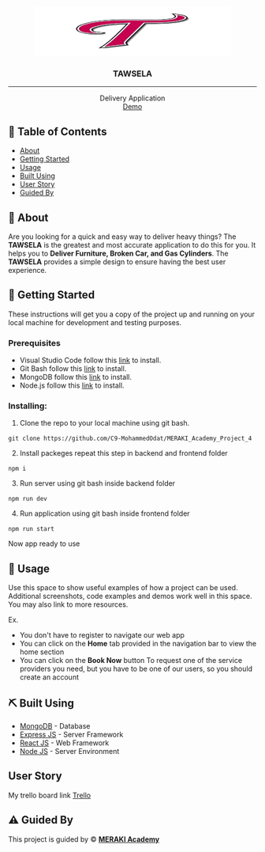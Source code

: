<p align="center">
<a href="https://www.meraki-academy.org" target="_blank" rel="noopener noreferrer">
 <img width="400px" height="100px" src="./frontend/public/logo3.png">
 </a>
</p>

<h3 align="center">TAWSELA
</h3>

---

<p align="center"> Delivery Application 
    <br> 
<a href=''>Demo</a>
    <br> 
</p>

## 📝 Table of Contents

- [About](#about)
- [Getting Started](#getting_started)
- [Usage](#usage)
- [Built Using](#built_using)
- [User Story](#user_story)
- [Guided By](#guided_by)

## 🧐 About <a name = "about"></a>
 Are you looking for a quick and easy way to deliver heavy things? 
 The **TAWSELA** is the greatest and most accurate application to do this for you. It helps you to **Deliver Furniture, Broken Car, and Gas Cylinders**. The **TAWSELA** provides a simple design to ensure having the best user experience.

## 🏁 Getting Started <a name = "getting_started"></a>

These instructions will get you a copy of the project up and running on your local machine for development and testing purposes.

### Prerequisites

- Visual Studio Code follow this <a href='https://code.visualstudio.com/'>link</a> to install.
- Git Bash follow this <a href='https://git-scm.com/download/win'>link</a> to install.
- MongoDB follow this <a href='https://www.mongodb.com/try/download/community'>link</a> to install.
- Node.js follow this <a href='https://nodejs.org/en/download'>link</a> to install.

### Installing:

1. Clone the repo to your local machine using git bash.

```
git clone https://github.com/C9-MohammedOdat/MERAKI_Academy_Project_4
```

2. Install packeges repeat this step in backend and frontend folder

```
npm i
```

3. Run server using git bash inside backend folder

```
npm run dev
```

4. Run application using git bash inside frontend folder

```
npm run start
```

Now app ready to use

## 🎈 Usage <a name="usage"></a>

Use this space to show useful examples of how a project can be used. Additional screenshots, code examples and demos work well in this space. You may also link to more resources.

Ex.

- You don't have to register to navigate our web app
- You can click on the **Home** tab provided in the navigation bar to view the home section
- You can click on the **Book Now** button To request one of the service providers you need, but you have to be one of our users, so you should create an account

## ⛏️ Built Using <a name = "built_using"></a>

- [MongoDB](https://www.mongodb.com/) - Database
- [Express JS](https://expressjs.com/) - Server Framework
- [React JS](https://https://reactjs.org/) - Web Framework
- [Node JS](https://nodejs.org/en/) - Server Environment

## User Story <a name = "#user_story"></a>

My trello board link
<a href='https://trello.com/b/hVWaAyRm/project-4'>Trello</a>



## ⚠️ Guided By <a name = "guided_by"></a>

This project is guided by ©️ **[MERAKI Academy](https://www.meraki-academy.org)**
